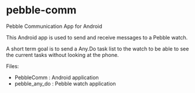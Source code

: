 pebble-comm
===========

Pebble Communication App for Android

This Android app is used to send and receive messages to a Pebble watch.  

A short term goal is to send a Any.Do task list to the watch to be able to see the 
current tasks without looking at the phone.


Files:

 - PebbleComm : Android application
 - pebble_any_do : Pebble watch application
